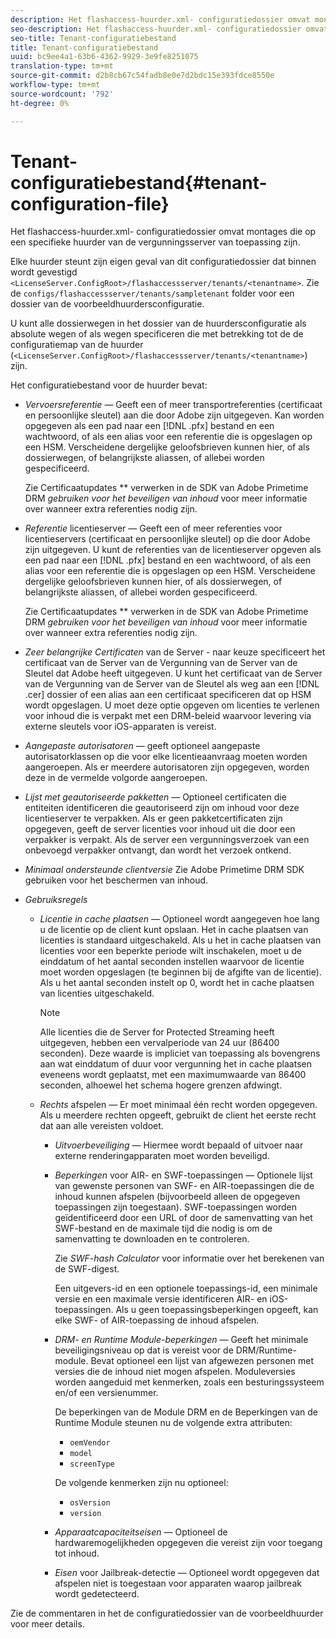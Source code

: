 ```yaml
---
description: Het flashaccess-huurder.xml- configuratiedossier omvat montages die op een specifieke huurder van de vergunningsserver van toepassing zijn.
seo-description: Het flashaccess-huurder.xml- configuratiedossier omvat montages die op een specifieke huurder van de vergunningsserver van toepassing zijn.
seo-title: Tenant-configuratiebestand
title: Tenant-configuratiebestand
uuid: bc9ee4a1-63b6-4362-9929-3e9fe8251075
translation-type: tm+mt
source-git-commit: d2b8cb67c54fadb8e0e7d2bdc15e393fdce8550e
workflow-type: tm+mt
source-wordcount: '792'
ht-degree: 0%

---
```



# Tenant-configuratiebestand{#tenant-configuration-file}

Het flashaccess-huurder.xml- configuratiedossier omvat montages die op een specifieke huurder van de vergunningsserver van toepassing zijn.

Elke huurder steunt zijn eigen geval van dit configuratiedossier dat binnen wordt gevestigd `<LicenseServer.ConfigRoot>/flashaccessserver/tenants/<tenantname>`. Zie de `configs/flashaccessserver/tenants/sampletenant` folder voor een dossier van de voorbeeldhuurdersconfiguratie.

U kunt alle dossierwegen in het dossier van de huurdersconfiguratie als absolute wegen of als wegen specificeren die met betrekking tot de de configuratiemap van de huurder (`<LicenseServer.ConfigRoot>/flashaccessserver/tenants/<tenantname>`) zijn.

Het configuratiebestand voor de huurder bevat:

* *Vervoersreferentie* — Geeft een of meer transportreferenties (certificaat en persoonlijke sleutel) aan die door Adobe zijn uitgegeven. Kan worden opgegeven als een pad naar een [!DNL .pfx] bestand en een wachtwoord, of als een alias voor een referentie die is opgeslagen op een HSM. Verscheidene dergelijke geloofsbrieven kunnen hier, of als dossierwegen, of belangrijkste aliassen, of allebei worden gespecificeerd.

   Zie Certificaatupdates ** verwerken in de SDK van Adobe Primetime DRM *gebruiken voor het beveiligen van inhoud* voor meer informatie over wanneer extra referenties nodig zijn.

* *Referentie* licentieserver — Geeft een of meer referenties voor licentieservers (certificaat en persoonlijke sleutel) op die door Adobe zijn uitgegeven. U kunt de referenties van de licentieserver opgeven als een pad naar een [!DNL .pfx] bestand en een wachtwoord, of als een alias voor een referentie die is opgeslagen op een HSM. Verscheidene dergelijke geloofsbrieven kunnen hier, of als dossierwegen, of belangrijkste aliassen, of allebei worden gespecificeerd.

   Zie Certificaatupdates ** verwerken in de SDK van Adobe Primetime DRM *gebruiken voor het beveiligen van inhoud* voor meer informatie over wanneer extra referenties nodig zijn.

* *Zeer belangrijke Certificaten* van de Server - naar keuze specificeert het certificaat van de Server van de Vergunning van de Server van de Sleutel dat Adobe heeft uitgegeven. U kunt het certificaat van de Server van de Vergunning van de Server van de Sleutel als weg aan een [!DNL .cer] dossier of een alias aan een certificaat specificeren dat op HSM wordt opgeslagen. U moet deze optie opgeven om licenties te verlenen voor inhoud die is verpakt met een DRM-beleid waarvoor levering via externe sleutels voor iOS-apparaten is vereist.

* *Aangepaste autorisatoren* — geeft optioneel aangepaste autorisatorklassen op die voor elke licentieaanvraag moeten worden aangeroepen. Als er meerdere autorisatoren zijn opgegeven, worden deze in de vermelde volgorde aangeroepen.
* *Lijst met geautoriseerde pakketten* — Optioneel certificaten die entiteiten identificeren die geautoriseerd zijn om inhoud voor deze licentieserver te verpakken. Als er geen pakketcertificaten zijn opgegeven, geeft de server licenties voor inhoud uit die door een verpakker is verpakt. Als de server een vergunningsverzoek van een onbevoegd verpakker ontvangt, dan wordt het verzoek ontkend.
* *Minimaal ondersteunde clientversie* Zie Adobe Primetime DRM SDK gebruiken voor het beschermen van inhoud.

* *Gebruiksregels*

   * *Licentie in cache plaatsen* — Optioneel wordt aangegeven hoe lang u de licentie op de client kunt opslaan. Het in cache plaatsen van licenties is standaard uitgeschakeld. Als u het in cache plaatsen van licenties voor een beperkte periode wilt inschakelen, moet u de einddatum of het aantal seconden instellen waarvoor de licentie moet worden opgeslagen (te beginnen bij de afgifte van de licentie). Als u het aantal seconden instelt op 0, wordt het in cache plaatsen van licenties uitgeschakeld.

      >[!NOTE]
      >
      >Alle licenties die de Server for Protected Streaming heeft uitgegeven, hebben een vervalperiode van 24 uur (86400 seconden). Deze waarde is impliciet van toepassing als bovengrens aan wat einddatum of duur voor vergunning het in cache plaatsen eveneens wordt geplaatst, met een maximumwaarde van 86400 seconden, alhoewel het schema hogere grenzen afdwingt.

   * *Rechts* afspelen — Er moet minimaal één recht worden opgegeven. Als u meerdere rechten opgeeft, gebruikt de client het eerste recht dat aan alle vereisten voldoet.

      * *Uitvoerbeveiliging* — Hiermee wordt bepaald of uitvoer naar externe renderingapparaten moet worden beveiligd.
      * *Beperkingen* voor AIR- en SWF-toepassingen — Optionele lijst van gewenste personen van SWF- en AIR-toepassingen die de inhoud kunnen afspelen (bijvoorbeeld alleen de opgegeven toepassingen zijn toegestaan). SWF-toepassingen worden geïdentificeerd door een URL of door de samenvatting van het SWF-bestand en de maximale tijd die nodig is om de samenvatting te downloaden en te controleren.

         Zie *SWF-hash Calculator* voor informatie over het berekenen van de SWF-digest.

         Een uitgevers-id en een optionele toepassings-id, een minimale versie en een maximale versie identificeren AIR- en iOS-toepassingen. Als u geen toepassingsbeperkingen opgeeft, kan elke SWF- of AIR-toepassing de inhoud afspelen.

      * *DRM- en Runtime Module-beperkingen* — Geeft het minimale beveiligingsniveau op dat is vereist voor de DRM/Runtime-module. Bevat optioneel een lijst van afgewezen personen met versies die de inhoud niet mogen afspelen. Moduleversies worden aangeduid met kenmerken, zoals een besturingssysteem en/of een versienummer.

         De beperkingen van de Module DRM en de Beperkingen van de Runtime Module steunen nu de volgende extra attributen:

         * `oemVendor`
         * `model`
         * `screenType`

         De volgende kenmerken zijn nu optioneel:

         * `osVersion`
         * `version`
      * *Apparaatcapaciteitseisen* — Optioneel de hardwaremogelijkheden opgegeven die vereist zijn voor toegang tot inhoud.
      * *Eisen* voor Jailbreak-detectie — Optioneel wordt opgegeven dat afspelen niet is toegestaan voor apparaten waarop jailbreak wordt gedetecteerd.



Zie de commentaren in het de configuratiedossier van de voorbeeldhuurder voor meer details.

